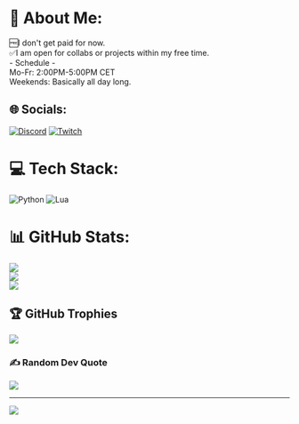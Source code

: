 # 💫 About Me:
🆓I don't get paid for now.<br>✅I am open for collabs or projects within my free time.<br>- Schedule -<br>Mo-Fr: 2:00PM-5:00PM CET<br>Weekends: Basically all day long.


## 🌐 Socials:
[![Discord](https://img.shields.io/badge/Discord-%237289DA.svg?logo=discord&logoColor=white)](https://discord.gg/https://discord.gg/59ZGCuaZ99) [![Twitch](https://img.shields.io/badge/Twitch-%239146FF.svg?logo=Twitch&logoColor=white)](https://twitch.tv/Hadesiak130) 

# 💻 Tech Stack:
![Python](https://img.shields.io/badge/python-3670A0?style=for-the-badge&logo=python&logoColor=ffdd54) ![Lua](https://img.shields.io/badge/lua-%232C2D72.svg?style=for-the-badge&logo=lua&logoColor=white)
# 📊 GitHub Stats:
![](https://github-readme-stats.vercel.app/api?username=Hadesiak130-alt&theme=dark&hide_border=false&include_all_commits=false&count_private=true)<br/>
![](https://github-readme-streak-stats.herokuapp.com/?user=Hadesiak130-alt&theme=dark&hide_border=false)<br/>
![](https://github-readme-stats.vercel.app/api/top-langs/?username=Hadesiak130-alt&theme=dark&hide_border=false&include_all_commits=true&count_private=true&layout=compact)

## 🏆 GitHub Trophies
![](https://github-profile-trophy.vercel.app/?username=Hadesiak130-alt&theme=radical&no-frame=false&no-bg=false&margin-w=4)

### ✍️ Random Dev Quote
![](https://quotes-github-readme.vercel.app/api?type=horizontal&theme=radical)

---
[![](https://visitcount.itsvg.in/api?id=Hadesiak130-alt&icon=0&color=0)](https://visitcount.itsvg.in)

<!-- Proudly created with GPRM ( https://gprm.itsvg.in ) -->
